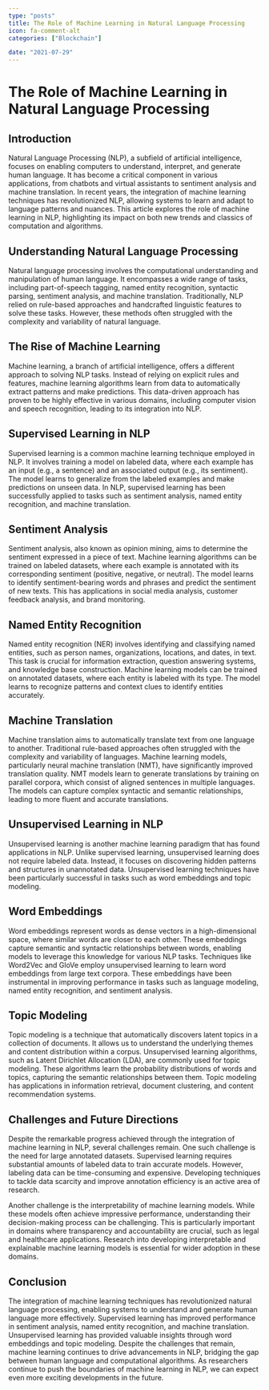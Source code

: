 ```yaml
---
type: "posts"
title: The Role of Machine Learning in Natural Language Processing
icon: fa-comment-alt
categories: ["Blockchain"]

date: "2021-07-29"
---
```




# The Role of Machine Learning in Natural Language Processing

## Introduction

Natural Language Processing (NLP), a subfield of artificial intelligence, focuses on enabling computers to understand, interpret, and generate human language. It has become a critical component in various applications, from chatbots and virtual assistants to sentiment analysis and machine translation. In recent years, the integration of machine learning techniques has revolutionized NLP, allowing systems to learn and adapt to language patterns and nuances. This article explores the role of machine learning in NLP, highlighting its impact on both new trends and classics of computation and algorithms.

## Understanding Natural Language Processing

Natural language processing involves the computational understanding and manipulation of human language. It encompasses a wide range of tasks, including part-of-speech tagging, named entity recognition, syntactic parsing, sentiment analysis, and machine translation. Traditionally, NLP relied on rule-based approaches and handcrafted linguistic features to solve these tasks. However, these methods often struggled with the complexity and variability of natural language.

## The Rise of Machine Learning

Machine learning, a branch of artificial intelligence, offers a different approach to solving NLP tasks. Instead of relying on explicit rules and features, machine learning algorithms learn from data to automatically extract patterns and make predictions. This data-driven approach has proven to be highly effective in various domains, including computer vision and speech recognition, leading to its integration into NLP.

## Supervised Learning in NLP

Supervised learning is a common machine learning technique employed in NLP. It involves training a model on labeled data, where each example has an input (e.g., a sentence) and an associated output (e.g., its sentiment). The model learns to generalize from the labeled examples and make predictions on unseen data. In NLP, supervised learning has been successfully applied to tasks such as sentiment analysis, named entity recognition, and machine translation.

## Sentiment Analysis

Sentiment analysis, also known as opinion mining, aims to determine the sentiment expressed in a piece of text. Machine learning algorithms can be trained on labeled datasets, where each example is annotated with its corresponding sentiment (positive, negative, or neutral). The model learns to identify sentiment-bearing words and phrases and predict the sentiment of new texts. This has applications in social media analysis, customer feedback analysis, and brand monitoring.

## Named Entity Recognition

Named entity recognition (NER) involves identifying and classifying named entities, such as person names, organizations, locations, and dates, in text. This task is crucial for information extraction, question answering systems, and knowledge base construction. Machine learning models can be trained on annotated datasets, where each entity is labeled with its type. The model learns to recognize patterns and context clues to identify entities accurately.

## Machine Translation

Machine translation aims to automatically translate text from one language to another. Traditional rule-based approaches often struggled with the complexity and variability of languages. Machine learning models, particularly neural machine translation (NMT), have significantly improved translation quality. NMT models learn to generate translations by training on parallel corpora, which consist of aligned sentences in multiple languages. The models can capture complex syntactic and semantic relationships, leading to more fluent and accurate translations.

## Unsupervised Learning in NLP

Unsupervised learning is another machine learning paradigm that has found applications in NLP. Unlike supervised learning, unsupervised learning does not require labeled data. Instead, it focuses on discovering hidden patterns and structures in unannotated data. Unsupervised learning techniques have been particularly successful in tasks such as word embeddings and topic modeling.

## Word Embeddings

Word embeddings represent words as dense vectors in a high-dimensional space, where similar words are closer to each other. These embeddings capture semantic and syntactic relationships between words, enabling models to leverage this knowledge for various NLP tasks. Techniques like Word2Vec and GloVe employ unsupervised learning to learn word embeddings from large text corpora. These embeddings have been instrumental in improving performance in tasks such as language modeling, named entity recognition, and sentiment analysis.

## Topic Modeling

Topic modeling is a technique that automatically discovers latent topics in a collection of documents. It allows us to understand the underlying themes and content distribution within a corpus. Unsupervised learning algorithms, such as Latent Dirichlet Allocation (LDA), are commonly used for topic modeling. These algorithms learn the probability distributions of words and topics, capturing the semantic relationships between them. Topic modeling has applications in information retrieval, document clustering, and content recommendation systems.

## Challenges and Future Directions

Despite the remarkable progress achieved through the integration of machine learning in NLP, several challenges remain. One such challenge is the need for large annotated datasets. Supervised learning requires substantial amounts of labeled data to train accurate models. However, labeling data can be time-consuming and expensive. Developing techniques to tackle data scarcity and improve annotation efficiency is an active area of research.

Another challenge is the interpretability of machine learning models. While these models often achieve impressive performance, understanding their decision-making process can be challenging. This is particularly important in domains where transparency and accountability are crucial, such as legal and healthcare applications. Research into developing interpretable and explainable machine learning models is essential for wider adoption in these domains.

## Conclusion

The integration of machine learning techniques has revolutionized natural language processing, enabling systems to understand and generate human language more effectively. Supervised learning has improved performance in sentiment analysis, named entity recognition, and machine translation. Unsupervised learning has provided valuable insights through word embeddings and topic modeling. Despite the challenges that remain, machine learning continues to drive advancements in NLP, bridging the gap between human language and computational algorithms. As researchers continue to push the boundaries of machine learning in NLP, we can expect even more exciting developments in the future.